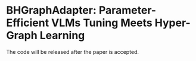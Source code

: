 # BHGraphAdapter: Parameter-Efficient VLMs Tuning Meets Hyper-Graph Learning
The code will be released after the paper is accepted.
